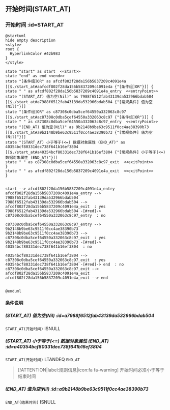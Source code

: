 ## 开始时间(START_AT) <!-- {docsify-ignore-all} -->

   

### 开始时间 :id=START_AT

```plantuml
@startuml
hide empty description
<style>
root {
  HyperlinkColor #42b983
}
</style>

state "start" as start  <<start>>
state "end" as end <<end>>
state "[条件组]OR" as afcdf802f28da156b5837209c4091e4a [[$./start_at#aafcdf802f28da156b5837209c4091e4a {"[条件组]OR"}]] {
state " " as afcdf802f28da156b5837209c4091e4a_entry  <<entryPoint>>
state "(START_AT) 值为空(Nil)" as 7988f6512fab43139da532966bdab504 [[$./start_at#a7988f6512fab43139da532966bdab504 {"[常规条件] 值为空(Nil)"}]]
state "[条件组]OR" as c87308c0dba5cef64550a332063c8c97 [[$./start_at#ac87308c0dba5cef64550a332063c8c97 {"[条件组]OR"}]] {
state " " as c87308c0dba5cef64550a332063c8c97_entry  <<entryPoint>>
state "(END_AT) 值为空(Nil)" as 9b2148b9be63c9511f0cc4ae38390b73 [[$./start_at#a9b2148b9be63c9511f0cc4ae38390b73 {"[常规条件] 值为空(Nil)"}]]
state "(START_AT) 小于等于(<=) 数据对象属性 (END_AT)" as 40354bcf80331dec738f641b16ef3804 [[$./start_at#a40354bcf80331dec738f641b16ef3804 {"[常规条件] 小于等于(<=) 数据对象属性 (END_AT)"}]]
state " " as c87308c0dba5cef64550a332063c8c97_exit  <<exitPoint>>
}
state " " as afcdf802f28da156b5837209c4091e4a_exit  <<exitPoint>>
}


start --> afcdf802f28da156b5837209c4091e4a_entry 
afcdf802f28da156b5837209c4091e4a_entry --> 7988f6512fab43139da532966bdab504 
7988f6512fab43139da532966bdab504 --> afcdf802f28da156b5837209c4091e4a_exit  : yes
7988f6512fab43139da532966bdab504 -[#red]-> c87308c0dba5cef64550a332063c8c97_entry  : no

c87308c0dba5cef64550a332063c8c97_entry --> 9b2148b9be63c9511f0cc4ae38390b73 
9b2148b9be63c9511f0cc4ae38390b73 --> c87308c0dba5cef64550a332063c8c97_exit  : yes
9b2148b9be63c9511f0cc4ae38390b73 -[#red]-> 40354bcf80331dec738f641b16ef3804  : no

40354bcf80331dec738f641b16ef3804 --> c87308c0dba5cef64550a332063c8c97_exit  : yes
40354bcf80331dec738f641b16ef3804 -[#red]-> end  : no
c87308c0dba5cef64550a332063c8c97_exit --> afcdf802f28da156b5837209c4091e4a_exit 
afcdf802f28da156b5837209c4091e4a_exit --> end 


@enduml
```

#### 条件说明

##### (START_AT) 值为空(Nil) :id=a7988f6512fab43139da532966bdab504



`START_AT(开始时间)` ISNULL 

##### (START_AT) 小于等于(<=) 数据对象属性 (END_AT) :id=a40354bcf80331dec738f641b16ef3804



`START_AT(开始时间)` LTANDEQ  `END_AT`

> [!ATTENTION|label:规则信息|icon:fa fa-warning]
> 开始时间必须小于等于结束时间


##### (END_AT) 值为空(Nil) :id=a9b2148b9be63c9511f0cc4ae38390b73



`END_AT(结束时间)` ISNULL 






